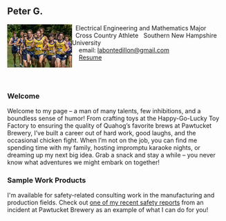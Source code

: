 ## Peter G.

<img src="SiteFiles/github_page_pfp.jpeg" align="left" width=150>&nbsp; Electrical Engineering and Mathematics Major<br/>
&nbsp; Cross Country Athlete
&nbsp; Southern New Hampshire University <br/>
&nbsp; &nbsp; email: labontedillon@gmail.com<br/>
&nbsp; &nbsp; [Resume](https://labontedillon26.github.io/SiteFiles/Resume/peter_resume.html)

<br/>
<br/>

### Welcome

Welcome to my page – a man of many talents, few inhibitions, and a boundless sense of humor! From crafting toys at the Happy-Go-Lucky Toy Factory to ensuring the quality of Quahog’s favorite brews at Pawtucket Brewery, I’ve built a career out of hard work, good laughs, and the occasional chicken fight. When I’m not on the job, you can find me spending time with my family, hosting impromptu karaoke nights, or dreaming up my next big idea. Grab a snack and stay a while – you never know what adventures we might embark on together!

### Sample Work Products

I'm available for safety-related consulting work in the manufacturing and production fields. Check out [one of my recent safety reports](https://agmath.github.io/PagesBasic/SiteFiles/SampleSafetyReport.html) from an incident at Pawtucket Brewery as an example of what I can do for you!
